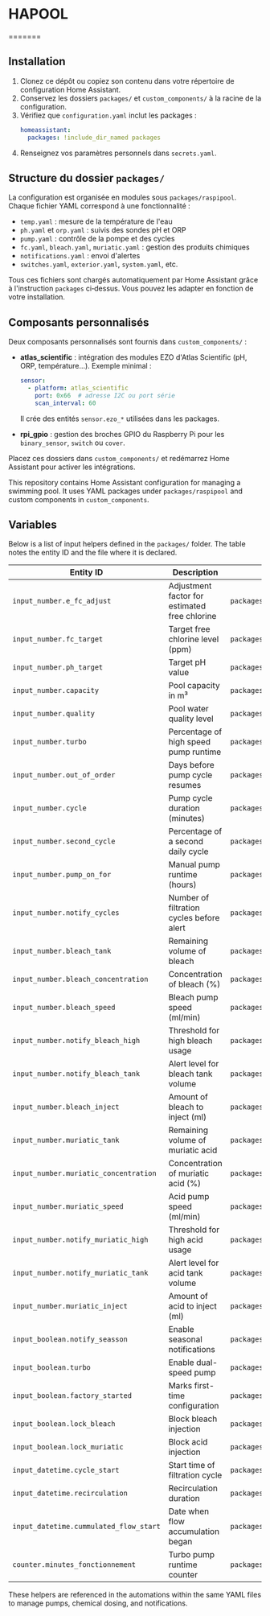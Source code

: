 # HAPOOL

=======
## Installation

1. Clonez ce dépôt ou copiez son contenu dans votre répertoire de configuration Home Assistant.
2. Conservez les dossiers `packages/` et `custom_components/` à la racine de la configuration.
3. Vérifiez que `configuration.yaml` inclut les packages :
   ```yaml
   homeassistant:
     packages: !include_dir_named packages
   ```
4. Renseignez vos paramètres personnels dans `secrets.yaml`.

## Structure du dossier `packages/`

La configuration est organisée en modules sous `packages/raspipool`. Chaque fichier YAML correspond à une fonctionnalité :

- `temp.yaml` : mesure de la température de l'eau
- `ph.yaml` et `orp.yaml` : suivis des sondes pH et ORP
- `pump.yaml` : contrôle de la pompe et des cycles
- `fc.yaml`, `bleach.yaml`, `muriatic.yaml` : gestion des produits chimiques
- `notifications.yaml` : envoi d'alertes
- `switches.yaml`, `exterior.yaml`, `system.yaml`, etc.

Tous ces fichiers sont chargés automatiquement par Home Assistant grâce à l'instruction `packages` ci‑dessus. Vous pouvez les adapter en fonction de votre installation.

## Composants personnalisés

Deux composants personnalisés sont fournis dans `custom_components/` :

- **atlas_scientific** : intégration des modules EZO d'Atlas Scientific (pH, ORP, température...). Exemple minimal :
  ```yaml
  sensor:
    - platform: atlas_scientific
      port: 0x66  # adresse I2C ou port série
      scan_interval: 60
  ```
  Il crée des entités `sensor.ezo_*` utilisées dans les packages.

- **rpi_gpio** : gestion des broches GPIO du Raspberry Pi pour les `binary_sensor`, `switch` ou `cover`.

Placez ces dossiers dans `custom_components/` et redémarrez Home Assistant pour activer les intégrations.


This repository contains Home Assistant configuration for managing a swimming pool. It uses YAML packages under `packages/raspipool` and custom components in `custom_components`.

## Variables

Below is a list of input helpers defined in the `packages/` folder. The table notes the entity ID and the file where it is declared.

| Entity ID | Description | File |
|-----------|-------------|------|
| `input_number.e_fc_adjust` | Adjustment factor for estimated free chlorine | `packages/raspipool/fc.yaml` |
| `input_number.fc_target` | Target free chlorine level (ppm) | `packages/raspipool/fc.yaml` |
| `input_number.ph_target` | Target pH value | `packages/raspipool/ph.yaml` |
| `input_number.capacity` | Pool capacity in m³ | `packages/raspipool/settings.yaml` |
| `input_number.quality` | Pool water quality level | `packages/raspipool/settings.yaml` |
| `input_number.turbo` | Percentage of high speed pump runtime | `packages/raspipool/settings.yaml` |
| `input_number.out_of_order` | Days before pump cycle resumes | `packages/raspipool/pump.yaml` |
| `input_number.cycle` | Pump cycle duration (minutes) | `packages/raspipool/pump.yaml` |
| `input_number.second_cycle` | Percentage of a second daily cycle | `packages/raspipool/pump.yaml` |
| `input_number.pump_on_for` | Manual pump runtime (hours) | `packages/raspipool/pump.yaml` |
| `input_number.notify_cycles` | Number of filtration cycles before alert | `packages/raspipool/flow.yaml` |
| `input_number.bleach_tank` | Remaining volume of bleach | `packages/raspipool/bleach.yaml` |
| `input_number.bleach_concentration` | Concentration of bleach (%) | `packages/raspipool/bleach.yaml` |
| `input_number.bleach_speed` | Bleach pump speed (ml/min) | `packages/raspipool/bleach.yaml` |
| `input_number.notify_bleach_high` | Threshold for high bleach usage | `packages/raspipool/bleach.yaml` |
| `input_number.notify_bleach_tank` | Alert level for bleach tank volume | `packages/raspipool/bleach.yaml` |
| `input_number.bleach_inject` | Amount of bleach to inject (ml) | `packages/raspipool/bleach.yaml` |
| `input_number.muriatic_tank` | Remaining volume of muriatic acid | `packages/raspipool/muriatic.yaml` |
| `input_number.muriatic_concentration` | Concentration of muriatic acid (%) | `packages/raspipool/muriatic.yaml` |
| `input_number.muriatic_speed` | Acid pump speed (ml/min) | `packages/raspipool/muriatic.yaml` |
| `input_number.notify_muriatic_high` | Threshold for high acid usage | `packages/raspipool/muriatic.yaml` |
| `input_number.notify_muriatic_tank` | Alert level for acid tank volume | `packages/raspipool/muriatic.yaml` |
| `input_number.muriatic_inject` | Amount of acid to inject (ml) | `packages/raspipool/muriatic.yaml` |
| `input_boolean.notify_seasson` | Enable seasonal notifications | `packages/raspipool/notifications.yaml` |
| `input_boolean.turbo` | Enable dual-speed pump | `packages/raspipool/settings.yaml` |
| `input_boolean.factory_started` | Marks first-time configuration | `packages/raspipool/settings.yaml` |
| `input_boolean.lock_bleach` | Block bleach injection | `packages/raspipool/switches.yaml` |
| `input_boolean.lock_muriatic` | Block acid injection | `packages/raspipool/switches.yaml` |
| `input_datetime.cycle_start` | Start time of filtration cycle | `packages/raspipool/settings.yaml` |
| `input_datetime.recirculation` | Recirculation duration | `packages/raspipool/settings.yaml` |
| `input_datetime.cummulated_flow_start` | Date when flow accumulation began | `packages/raspipool/flow.yaml` |
| `counter.minutes_fonctionnement` | Turbo pump runtime counter | `packages/raspipool/settings.yaml` |

These helpers are referenced in the automations within the same YAML files to manage pumps, chemical dosing, and notifications.


